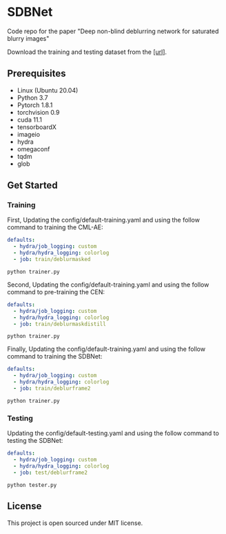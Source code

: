 # SDBNet

Code repo for the paper "Deep non-blind deblurring network for saturated blurry images" 




Download the training and testing dataset from the [[url]](https://www.kaggle.com/datasets/sfecho/sdbnetdataset).



## Prerequisites

- Linux (Ubuntu 20.04)
- Python 3.7
- Pytorch 1.8.1
- torchvision 0.9
- cuda 11.1
- tensorboardX
- imageio
- hydra
- omegaconf
- tqdm
- glob

## Get Started
### Training
First, Updating the config/default-training.yaml and using the follow command to training the CML-AE:

```yaml
defaults:
  - hydra/job_logging: custom
  - hydra/hydra_logging: colorlog
  - job: train/deblurmasked
```

```shell
python trainer.py
```

Second, Updating the config/default-training.yaml and using the follow command to pre-training the CEN:

```yaml
defaults:
  - hydra/job_logging: custom
  - hydra/hydra_logging: colorlog
  - job: train/deblurmaskdistill
```

```shell
python trainer.py
```

Finally, Updating the config/default-training.yaml and using the follow command to training the SDBNet:

```yaml
defaults:
  - hydra/job_logging: custom
  - hydra/hydra_logging: colorlog
  - job: train/deblurframe2
```

```shell
python trainer.py
```

### Testing
Updating the config/default-testing.yaml and using the follow command to testing the SDBNet:
```yaml
defaults:
  - hydra/job_logging: custom
  - hydra/hydra_logging: colorlog
  - job: test/deblurframe2
```

```shell
python tester.py
```


## License

This project is open sourced under MIT license.
